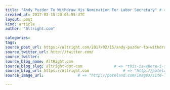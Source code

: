 ```yaml
---
title: "Andy Puzder To Withdraw His Nomination For Labor Secretary" # => "I Made a Pretty Gem - Planet.rb"
created_at: 2017-02-15 20:05:55 UTC
layout: post
kind: article
author: "Altright.com"

categories: 
tags: 
source_post_url: https://altright.com/2017/02/15/andy-puzder-to-withdraw-his-nomination-for-labor-secretary/    # => "http://poteland.com/blog/i-made-a-pretty-gem-planet-dot-rb/"
source_twitter_url: http://twitter.com/
source_twitter: 
source_blog_name: AltRight.com
source_blog_slug: altright-dot-com              # => "this-is-where-i-tell-you-stuff"
source_blog_url: https://altright.com               # => "http://poteland.com/articles"
source_image_url:               # => "http://poteland.com/images/site-logo.png"

---
```



<!--
   This is great news: Fox News has learned that Andrew Puzder is expected to withdraw as Labor Secretary nominee, per @finnygo — Ben Florance (@benflorance) February 15, 2017 I never supported Andy Puzder and hoped the Senate would block his confirmation. Hopefully, Rep. Lou Barletta will reconsider and accept the nomination for Labor Secretary.           # => "I’ve been hurting to write this ever since we had the idea of creating a Planet for Cubox..." (Continued)
   altright-dot-com              # => "this-is-where-i-tell-you-stuff"
   https://altright.com               # => "http://poteland.com/articles"
                 # => "http://poteland.com/images/site-logo.png"
This is great news: Fox News has learned that Andrew Puzder is expected to withdraw as Labor Secretary nominee, per @finnygo — Ben Florance (@benflorance) February 15, 2017 I never supported Andy Puzder and hoped the Senate would block his confirmation. Hopefully, Rep. Lou Barletta will reconsider and accept the nomination for Labor Secretary.<div class="">
    <i>Source: <a href="https://altright.com">AltRight.com</a></i>
</div>
